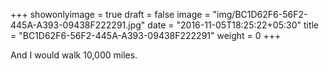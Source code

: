 +++
showonlyimage = true
draft = false
image = "img/BC1D62F6-56F2-445A-A393-09438F222291.jpg"
date = "2016-11-05T18:25:22+05:30"
title = "BC1D62F6-56F2-445A-A393-09438F222291"
weight = 0
+++

And I would walk 10,000 miles.

